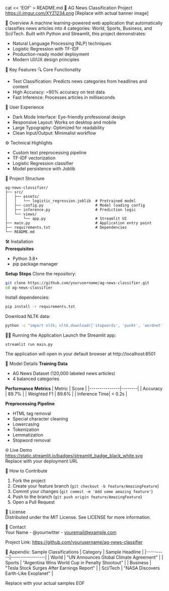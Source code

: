 cat << 'EOF' > README.md
📰 AG News Classification Project
https://i.imgur.com/XYZ1234.png [Replace with actual banner image]

🌟 Overview
A machine learning-powered web application that automatically classifies news articles into 4 categories: World, Sports, Business, and Sci/Tech. Built with Python and Streamlit, this project demonstrates:

- Natural Language Processing (NLP) techniques
- Logistic Regression with TF-IDF
- Production-ready model deployment
- Modern UI/UX design principles

🚀 Key Features
🔍 Core Functionality
- Text Classification: Predicts news categories from headlines and content
- High Accuracy: ~90% accuracy on test data
- Fast Inference: Processes articles in milliseconds

🎨 User Experience
- Dark Mode Interface: Eye-friendly professional design
- Responsive Layout: Works on desktop and mobile
- Large Typography: Optimized for readability
- Clean Input/Output: Minimalist workflow

⚙️ Technical Highlights
- Custom text preprocessing pipeline
- TF-IDF vectorization
- Logistic Regression classifier
- Model persistence with Joblib

📂 Project Structure
```
ag-news-classifier/
├── src/
│   ├── assets/
│   │   └── logistic_regression.joblib  # Pretrained model
│   ├── config.py                       # Model loading config
│   ├── inference.py                    # Prediction logic
│   └── views/
│       └── app.py                      # Streamlit UI
├── main.py                             # Application entry point
├── requirements.txt                    # Dependencies
└── README.md
```

🛠️ Installation  
**Prerequisites**
- Python 3.8+
- pip package manager

**Setup Steps**
Clone the repository:
```bash
git clone https://github.com/yourusername/ag-news-classifier.git
cd ag-news-classifier
```
Install dependencies:
```bash
pip install -r requirements.txt
```
Download NLTK data:
```bash
python -c "import nltk; nltk.download(['stopwords', 'punkt', 'wordnet'])"
```

🏃‍♂️ Running the Application
Launch the Streamlit app:
```bash
streamlit run main.py
```
The application will open in your default browser at http://localhost:8501

🧠 Model Details
**Training Data**
- AG News Dataset (120,000 labeled news articles)
- 4 balanced categories

**Performance Metrics**
| Metric        | Score  |
|---------------|--------|
| Accuracy      | 89.7%  |
| Weighted F1   | 89.6%  |
| Inference Time| < 0.2s |

**Preprocessing Pipeline**
- HTML tag removal
- Special character cleaning
- Lowercasing
- Tokenization
- Lemmatization
- Stopword removal

🌐 Live Demo
https://static.streamlit.io/badges/streamlit_badge_black_white.svg  
Replace with your deployment URL

🤝 How to Contribute
1. Fork the project  
2. Create your feature branch (`git checkout -b feature/AmazingFeature`)  
3. Commit your changes (`git commit -m 'Add some amazing feature'`)  
4. Push to the branch (`git push origin feature/AmazingFeature`)  
5. Open a Pull Request  

📜 License  
Distributed under the MIT License. See LICENSE for more information.

📧 Contact  
Your Name - @yourtwitter - youremail@example.com  

Project Link: https://github.com/yourusername/ag-news-classifier

📎 Appendix: Sample Classifications
| Category | Sample Headline |
|----------|-----------------|
| World    | "UN Announces Global Climate Agreement" |
| Sports   | "Argentina Wins World Cup in Penalty Shootout" |
| Business | "Tesla Stock Surges After Earnings Report" |
| Sci/Tech | "NASA Discovers Earth-Like Exoplanet" |

Replace with your actual samples
EOF
